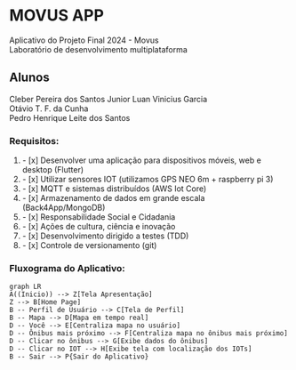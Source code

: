 # MOVUS APP
Aplicativo do Projeto Final 2024 - Movus<br>
Laboratório de desenvolvimento multiplataforma

## Alunos
Cleber Pereira dos Santos Junior 
Luan Vinicius Garcia  
Otávio T. F. da Cunha  
Pedro Henrique Leite dos Santos  


### Requisitos:
<ol>
    <li>- [x] Desenvolver uma aplicação para dispositivos móveis, web e desktop​​​ (Flutter)​</li>
    <li>- [x] Utilizar sensores IOT (utilizamos GPS NEO 6m + raspberry pi 3)​</li>
    <li>- [x] MQTT e sistemas distribuídos (AWS Iot Core)</li>
    <li>- [x] Armazenamento de dados em grande escala (Back4App/MongoDB) ​</li>
    <li>- [x] Responsabilidade Social e Cidadania ​</li>
    <li>- [x] Ações de cultura, ciência e inovação ​</li>
    <li>- [x] Desenvolvimento dirigido a testes (TDD) ​</li>
    <li>- [x] Controle de versionamento (git) ​</li>
</ol>


### Fluxograma do Aplicativo:
```mermaid
graph LR
A((Inicio)) --> Z[Tela Apresentação]
Z --> B[Home Page]
B -- Perfil de Usuário --> C[Tela de Perfil]
B -- Mapa --> D[Mapa em tempo real]
D -- Você --> E[Centraliza mapa no usuário]
D -- Ônibus mais próximo --> F[Centraliza mapa no ônibus mais próximo]
D -- Clicar no ônibus --> G[Exibe dados do ônibus]
D -- Clicar no IOT --> H[Exibe tela com localização dos IOTs]
B -- Sair --> P{Sair do Aplicativo}
```
